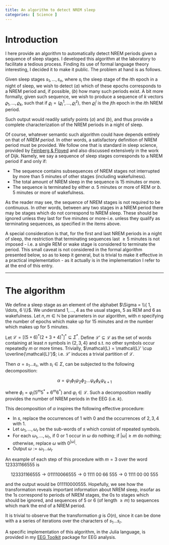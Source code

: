 ```yaml
---
title: An algorithm to detect NREM sleep
categories: [ Science ]
---
```


# Introduction

I here provide an algorithm to automatically detect NREM periods given a
sequence of sleep stages. I developed this algorithm at the laboratory to
facilitate a tedious process. Finding its use of formal language theory
interesting, I decided it to make it public. The problem at hand is as follows.

Given sleep stages $s_1, \ldots, s_n$, where $s_i$ the sleep stage of the $i$th
epoch in a night of sleep, we wish to detect $(a)$ which of these epochs
corresponds to a NREM period and, if possible, $(b)$ how many such periods
exist. A bit more formally, given such sequence, we wish to produce a sequence
of $k$ vectors $\varrho_1, \ldots, \varrho_k$, such that if $\varrho_i =
(\varrho_i^1, \ldots, \varrho_i^z)$, then $\varrho_{i}^{j}$ is the $j$th epoch
in the $i$th NREM period. 

Such output would readily satisfy points $(a)$ and $(b)$, and thus provide a
complete characterization of the NREM periods in a night of sleep.

Of course, whatever semantic such algorithm could have depends entirely on that
of *NREM period*. In other words, a satisfactory definition of NREM period must
be provided. We follow one that is standard in sleep science, provided by
[Feinberg & Floyed](https://pubmed.ncbi.nlm.nih.gov/220659/) and also discussed
extensively in the work of Dijk. Namely, we say a sequence of sleep stages 
corresponds to a NREM period if and only if:

- The sequence contains subsequences of NREM stages not interrupted by more
than $5$ minutes of other stages (including wakefulness).
- The total amount of NREM sleep in the sequence is $15$ minutes or more.
- The sequence is terminated by either $a.$ 5 minutes or more of REM or $b.$
$5$ minutes or more of wakefulness. 


As the reader may see, the sequence of NREM stages is not required to be
continuous. In other words, between any two stages in a NREM period there may
be stages which do not correspond to NREM sleep. These should be ignored unless
they last for five minutes or more-i.e. unless they qualify as terminating 
sequences, as specified in the items above. 

A special consideration is that, for the first and last NREM periods in a night
of sleep, the restriction that terminating sequences last $\geq 5$ minutes is
not imposed - i.e. a single REM or wake stage is considered to terminate the
period. This small caveat is not considered in the formal algorithm presented
below, so as to keep it general, but is trivial to make it effective in a
practical implementation - as it actually is in the implementation I refer to
at the end of this entry.

------

# The algorithm

We define a sleep stage as an element of the alphabet $\Sigma = \\{ 1, \ldots,
6 \\}$. We understand $1, \ldots, 4$ as the usual stages, $5$ as REM and $6$ as
wakefulness. Let $n, m \in \mathbb{N}$ be parameters in our algorithm, with $n$ specifying
the number of epochs which make up for $15$ minutes and $m$ the number which
makes up for $5$ minutes.

Let $\mathcal{L} = [(5+6)^* (2+3+4)^* ]^* \subseteq \Sigma^*$. Define
$\mathcal{L}'\subseteq \mathcal{L}$ as the set of words containing at least $n$
symbols in $\{ 2, 3, 4 \}$ and s.t. no other symbols occur repeatedly $m$ or
more times. Trivially, $\mathcal{L} = \mathcal{L}' \cup
\overline{\mathcal{L}'}$; i.e. $\mathcal{L}'$ induces a trivial partition of
$\mathcal{L}$.

Then $\alpha = s_1 \ldots s_r$, with $s_i \in \Sigma$, can be subjected to the
following decomposition:

$$\alpha = \psi_1 \phi_1 \psi_2 \phi_2 \ldots \psi_k \phi_k \psi_{k+1}$$

where $\phi_i = \varphi_i (5^m5^* + 6^m6^*)$ and $\varphi_i \in \mathcal{L}$.
Such a decomposition readily provides the number of NREM periods in the EEG
(i.e. $k$).  

This decomposition of $\alpha$ inspires the following effective procedure:


- In $s$, replace the occurrences of $1$ with $0$ and the occurrences 
        of $2, 3, 4$ with $1$.
- Let $\omega_1, \ldots, \omega_r$ be the sub-words of $s$ which
        consist of repeated symbols.
- For each $\omega_1, \ldots, \omega_r$, if $0$ or $1$ occur 
        in $\omega$ do nothing; if $|\omega| \geq m$ do nothing; 
        otherwise, replace $\omega$ with $0^{|\omega|}$.
- Output $\omega := \omega_1 \ldots \omega_r$

An example of each step of this procedure with $m = 3$ over the word
$123331166555$ is

$$
123331166555 \to 011110066555 \to 0 ~ 1111~ 00 ~ 66~ 555 \to 0 ~1111~ 00~ 00~ 555
$$

and the output would be $011110000555$. Hopefully, we see how the
transformation reveals important information about NREM sleep, insofar as the
$1$s correspond to periods of NREM stages, the $0$s to stages which should be
ignored, and sequences of $5$ or $6$ (of length $\geq m$) to sequences which
mark the end of a NREM period.

It is trivial to observe that the transformation $g$ is $O(n)$, since it can be
done with a a series of iterations over the characters of $s_1 \ldots s_r$.

A specific implementation of this algorithm, in the Julia language, is provided
in my [EEG Toolkit](https://slopezpereyra.github.io/EEGToolkit.jl/dev/) package
for EEG analysis.







